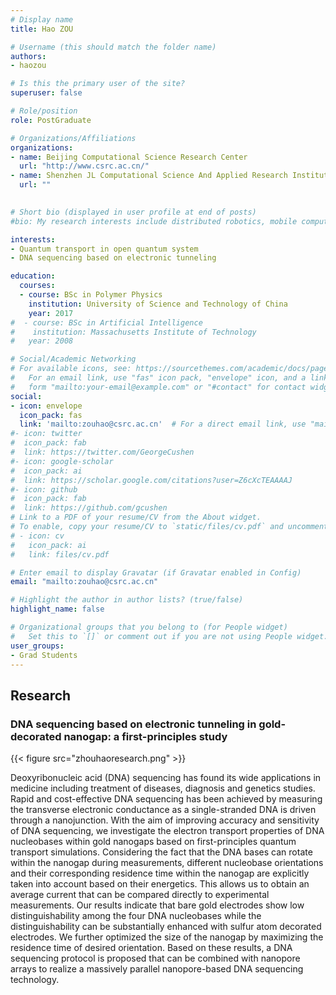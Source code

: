 ```yaml
---
# Display name
title: Hao ZOU

# Username (this should match the folder name)
authors:
- haozou

# Is this the primary user of the site?
superuser: false

# Role/position
role: PostGraduate

# Organizations/Affiliations
organizations:
- name: Beijing Computational Science Research Center
  url: "http://www.csrc.ac.cn/"
- name: Shenzhen JL Computational Science And Applied Research Institute
  url: ""
  

# Short bio (displayed in user profile at end of posts)
#bio: My research interests include distributed robotics, mobile computing and programmable matter.

interests:
- Quantum transport in open quantum system
- DNA sequencing based on electronic tunneling

education:
  courses:
  - course: BSc in Polymer Physics 
    institution: University of Science and Technology of China
    year: 2017
#  - course: BSc in Artificial Intelligence
#    institution: Massachusetts Institute of Technology
#   year: 2008

# Social/Academic Networking
# For available icons, see: https://sourcethemes.com/academic/docs/page-builder/#icons
#   For an email link, use "fas" icon pack, "envelope" icon, and a link in the
#   form "mailto:your-email@example.com" or "#contact" for contact widget.
social:
- icon: envelope
  icon_pack: fas
  link: 'mailto:zouhao@csrc.ac.cn'  # For a direct email link, use "mailto:test@example.org".
#- icon: twitter
#  icon_pack: fab
#  link: https://twitter.com/GeorgeCushen
#- icon: google-scholar
#  icon_pack: ai
#  link: https://scholar.google.com/citations?user=Z6cXcTEAAAAJ
#- icon: github
#  icon_pack: fab
#  link: https://github.com/gcushen
# Link to a PDF of your resume/CV from the About widget.
# To enable, copy your resume/CV to `static/files/cv.pdf` and uncomment the lines below.
# - icon: cv
#   icon_pack: ai
#   link: files/cv.pdf

# Enter email to display Gravatar (if Gravatar enabled in Config)
email: "mailto:zouhao@csrc.ac.cn"

# Highlight the author in author lists? (true/false)
highlight_name: false

# Organizational groups that you belong to (for People widget)
#   Set this to `[]` or comment out if you are not using People widget.
user_groups:
- Grad Students
---
```


## Research 

### DNA sequencing based on electronic tunneling in gold-decorated nanogap: a first-principles study

{{< figure src="zhouhaoresearch.png" >}}

Deoxyribonucleic acid (DNA) sequencing has found its wide applications in medicine including treatment of diseases, diagnosis and genetics studies. Rapid and cost-effective DNA sequencing has been achieved by measuring the transverse electronic conductance as a single-stranded DNA is driven through a nanojunction. With the aim of improving accuracy and sensitivity of DNA sequencing, we investigate the electron transport properties of DNA nucleobases within gold nanogaps based on first-principles quantum transport simulations. Considering the fact that the DNA bases can rotate within the nanogap during measurements, different nucleobase orientations and their corresponding residence time within the nanogap are explicitly taken into account based on their energetics. This allows us to obtain an average current that can be compared directly to experimental measurements. Our results indicate that bare gold electrodes show low distinguishability among the four DNA nucleobases while the distinguishability can be substantially enhanced with sulfur atom decorated electrodes. We further optimized the size of the nanogap by maximizing the residence time of desired orientation. Based on these results, a DNA sequencing protocol is proposed that can be combined with nanopore arrays to realize a massively parallel nanopore-based DNA sequencing technology.

